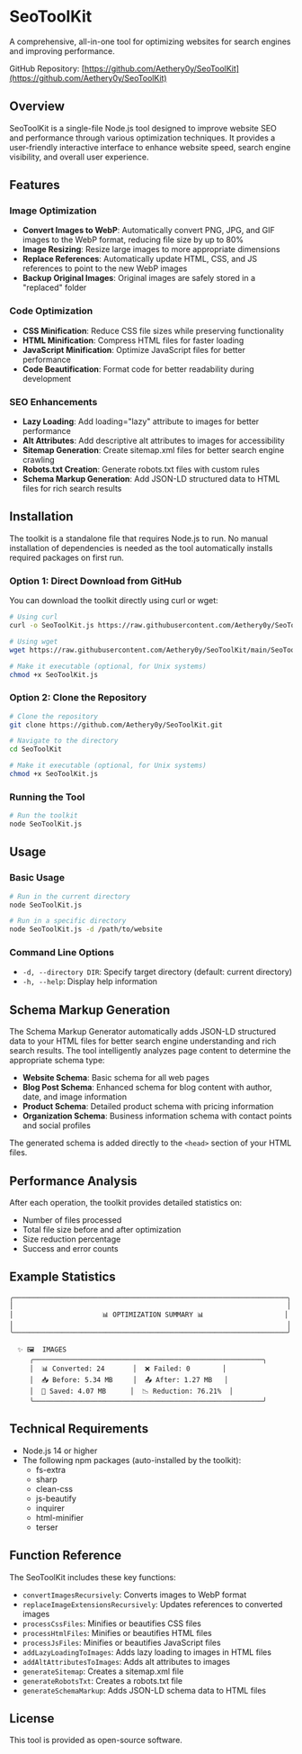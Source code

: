 # SeoToolKit

A comprehensive, all-in-one tool for optimizing websites for search engines and improving performance.

GitHub Repository: [https://github.com/Aethery0y/SeoToolKit](https://github.com/Aethery0y/SeoToolKit)

## Overview

SeoToolKit is a single-file Node.js tool designed to improve website SEO and performance through various optimization techniques. It provides a user-friendly interactive interface to enhance website speed, search engine visibility, and overall user experience.

## Features

### Image Optimization
- **Convert Images to WebP**: Automatically convert PNG, JPG, and GIF images to the WebP format, reducing file size by up to 80%
- **Image Resizing**: Resize large images to more appropriate dimensions
- **Replace References**: Automatically update HTML, CSS, and JS references to point to the new WebP images
- **Backup Original Images**: Original images are safely stored in a "replaced" folder

### Code Optimization
- **CSS Minification**: Reduce CSS file sizes while preserving functionality
- **HTML Minification**: Compress HTML files for faster loading
- **JavaScript Minification**: Optimize JavaScript files for better performance
- **Code Beautification**: Format code for better readability during development

### SEO Enhancements
- **Lazy Loading**: Add loading="lazy" attribute to images for better performance
- **Alt Attributes**: Add descriptive alt attributes to images for accessibility
- **Sitemap Generation**: Create sitemap.xml files for better search engine crawling
- **Robots.txt Creation**: Generate robots.txt files with custom rules
- **Schema Markup Generation**: Add JSON-LD structured data to HTML files for rich search results

## Installation

The toolkit is a standalone file that requires Node.js to run. No manual installation of dependencies is needed as the tool automatically installs required packages on first run.

### Option 1: Direct Download from GitHub

You can download the toolkit directly using curl or wget:

```bash
# Using curl
curl -o SeoToolKit.js https://raw.githubusercontent.com/Aethery0y/SeoToolKit/main/SeoToolKit.js

# Using wget
wget https://raw.githubusercontent.com/Aethery0y/SeoToolKit/main/SeoToolKit.js

# Make it executable (optional, for Unix systems)
chmod +x SeoToolKit.js
```

### Option 2: Clone the Repository

```bash
# Clone the repository
git clone https://github.com/Aethery0y/SeoToolKit.git

# Navigate to the directory
cd SeoToolKit

# Make it executable (optional, for Unix systems)
chmod +x SeoToolKit.js
```

### Running the Tool

```bash
# Run the toolkit
node SeoToolKit.js
```

## Usage

### Basic Usage

```bash
# Run in the current directory
node SeoToolKit.js

# Run in a specific directory
node SeoToolKit.js -d /path/to/website
```

### Command Line Options

- `-d, --directory DIR`: Specify target directory (default: current directory)
- `-h, --help`: Display help information

## Schema Markup Generation

The Schema Markup Generator automatically adds JSON-LD structured data to your HTML files for better search engine understanding and rich search results. The tool intelligently analyzes page content to determine the appropriate schema type:

- **Website Schema**: Basic schema for all web pages
- **Blog Post Schema**: Enhanced schema for blog content with author, date, and image information
- **Product Schema**: Detailed product schema with pricing information
- **Organization Schema**: Business information schema with contact points and social profiles

The generated schema is added directly to the `<head>` section of your HTML files.

## Performance Analysis

After each operation, the toolkit provides detailed statistics on:

- Number of files processed
- Total file size before and after optimization
- Size reduction percentage
- Success and error counts

## Example Statistics

```
╭────────────────────────────────────────────────────────────────────╮
│                                                                    │
│                      📊 OPTIMIZATION SUMMARY 📊                    │
│                                                                    │
╰────────────────────────────────────────────────────────────────────╯

  ✨ 🖼️  IMAGES
     ╭─────────────────────────────────────────────────────────╮
     │  📊 Converted: 24       │  ❌ Failed: 0        │
     │  📥 Before: 5.34 MB     │  📤 After: 1.27 MB   │
     │  💾 Saved: 4.07 MB      │  📉 Reduction: 76.21%  │
     ╰─────────────────────────────────────────────────────────╯
```

## Technical Requirements

- Node.js 14 or higher
- The following npm packages (auto-installed by the toolkit):
  - fs-extra
  - sharp
  - clean-css
  - js-beautify
  - inquirer
  - html-minifier
  - terser

## Function Reference

The SeoToolKit includes these key functions:

- `convertImagesRecursively`: Converts images to WebP format
- `replaceImageExtensionsRecursively`: Updates references to converted images
- `processCssFiles`: Minifies or beautifies CSS files
- `processHtmlFiles`: Minifies or beautifies HTML files
- `processJsFiles`: Minifies or beautifies JavaScript files
- `addLazyLoadingToImages`: Adds lazy loading to images in HTML files
- `addAltAttributesToImages`: Adds alt attributes to images
- `generateSitemap`: Creates a sitemap.xml file
- `generateRobotsTxt`: Creates a robots.txt file
- `generateSchemaMarkup`: Adds JSON-LD schema data to HTML files

## License

This tool is provided as open-source software.